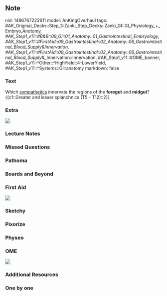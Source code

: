 ## Note
nid: 1486767222611
model: AnKingOverhaul
tags: #AK_Original_Decks::Step_1::Zanki_Step_Decks::Zanki_GI::GI_Physiology_+_Embryo,_Anatomy, #AK_Step1_v11::#B&B::09_GI::01_Anatomy::01_Gastrointestinal_Embryology, #AK_Step1_v11::#FirstAid::09_Gastrointestinal::02_Anatomy::06_Gastrointestinal_Blood_Supply_&_Innervation, #AK_Step1_v11::#FirstAid::09_Gastrointestinal::02_Anatomy::06_Gastrointestinal_Blood_Supply_&_Innervation::Innervation, #AK_Step1_v11::#OME_banner, #AK_Step1_v11::^Other::^HighYield::4-LowerYield, #AK_Step1_v11::^Systems::GI::anatomy
markdown: false

### Text
<div>
  Which <u>sympathetics</u> innervate the regions of the
  <b>foregut</b> and <b>midgut</b>?
</div>
<div>
  {{c1::Greater and lesser splanchnics (T5 - T12)::2}}
</div>

### Extra
<img src="paste-450164112228846.jpg">

### Lecture Notes


### Missed Questions


### Pathoma


### Boards and Beyond


### First Aid
<img src="tmpeu0X8D.png">

### Sketchy


### Pixorize


### Physeo


### OME
<div class="ome-widget">
  <a href="https://onlinemeded.org?ref=anki"><img src=
  "_OME_AnkiFlashcards_General_4.png"></a>
</div>

### Additional Resources


### One by one

